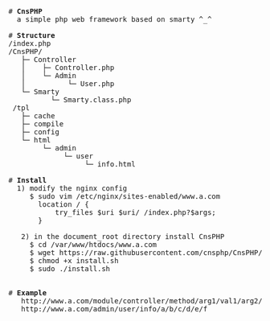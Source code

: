 <pre>
# <b>CnsPHP</b>
  a simple php web framework based on smarty ^_^

# <b>Structure</b>
/index.php
/CnsPHP/
   ├─ Controller
   │    ├─ Controller.php
   │    └─ Admin
   │          └─ User.php
   └─ Smarty
          └─ Smarty.class.php
 /tpl
   ├─ cache
   ├─ compile
   ├─ config
   └─ html
        └─ admin
             └─ user
                  └─ info.html							

# <b>Install</b>  
  1) modify the nginx config   
     $ sudo vim /etc/nginx/sites-enabled/www.a.com
       location / {
           try_files $uri $uri/ /index.php?$args;
       }

   2) in the document_root directory install CnsPHP
     $ cd /var/www/htdocs/www.a.com 
     $ wget https://raw.githubusercontent.com/cnsphp/CnsPHP/master/install.sh
     $ chmod +x install.sh
     $ sudo ./install.sh


# <b>Example</b>							
   http://www.a.com/module/controller/method/arg1/val1/arg2/val2/arg3/val3
   http://www.a.com/admin/user/info/a/b/c/d/e/f
</pre>
